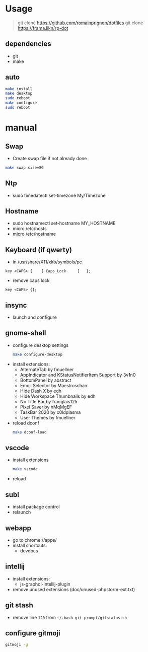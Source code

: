 # Usage

> git clone https://github.com/romainprignon/dotfiles
> git clone https://frama.likn/rp-dot

## dependencies
 - git
 - make

## auto
```bash
make install
make desktop
sudo reboot
make configure
sudo reboot
```

# manual


## Swap
- Create swap file if not already done
```bash
make swap size=8G
```


## Ntp
- sudo timedatectl set-timezone My/Timezone


## Hostname
- sudo hostnamectl set-hostname MY_HOSTNAME
- micro /etc/hosts
- micro /etc/hostname


## Keyboard (if qwerty)
- in /usr/share/X11/xkb/symbols/pc
```
key <CAPS> {    [ Caps_Lock     ]   };
```
- remove caps lock
```
key <CAPS> {};
```


## insync
- launch and configure


## gnome-shell
- configure desktop settings
    ```bash
    make configure-desktop
    ```
- install extensions:
    - AlternateTab by fmuellner
    - AppIndicator and KStatusNotifierItem Support by 3v1n0
    - BottomPanel by abstract
    - Emoji Selector by Maestroschan
    - Hide Dash X by edh
    - Hide Workspace Thumbnails by edh
    - No Title Bar by franglais125
    - Pixel Saver by nMqMgEF
    - TaskBar 2020 by c0ldplasma
    - User Themes by fmuellner
- reload dconf
    ```bash
    make dconf-load
    ```


## vscode
- install extensions
    ```bash
    make vscode
    ```
- reload


## subl
- install package control
- relaunch


## webapp
- go to chrome://apps/
- install shortcuts:
    - devdocs


## intellij
- install extensions:
    - js-graphql-intellij-plugin
- remove unused extensions (doc/unused-phpstorm-ext.txt)

## git stash
- remove line `120` from `~/.bash-git-prompt/gitstatus.sh`

## configure gitmoji
```bash
gitmoji -g
```